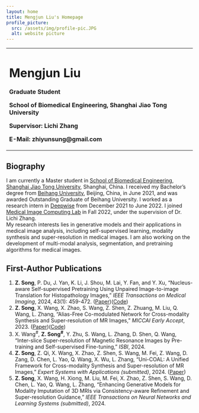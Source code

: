 ```yaml
---
layout: home
title: Mengjun Liu's Homepage
profile_picture:
  src: /assets/img/profile-pic.JPG
  alt: website picture
---
```

<table border="0">
<tr>
<td width="75%">
<h1>Mengjun Liu</h1>
<p><b>Graduate Student</b></p>
<p><b>School of Biomedical Engineering, Shanghai Jiao Tong University</b></p>
<p><b>Supervisor: Lichi Zhang</b></p>
<p><b>E-Mail: zhiyunsung@gmail.com</b></p>
</td>
</tr>
</table>


## Biography

I am currently a Master student in [School of Biomedical Engineering](https://bme.sjtu.edu.cn/), [Shanghai Jiao Tong University](https://www.sjtu.edu.cn/), Shanghai, China. I received my Bachelor’s degree from [Beihang University](https://www.buaa.edu.cn/), Beijing, China, in June 2021, and was awarded Outstanding Graduate of Beihang University.
I worked as a research intern in [Deepwise](https://www.deepwise.com/) from December 2021 to June 2022.
I joined [Medical Image Computing Lab](https://mic.sjtu.edu.cn/) in Fall 2022, under the supervision of Dr. Lichi Zhang.  
My research interests lies in generative models and their applications in medical image analysis, including self-supervised learning, modality synthesis and super-resolution in medical images. I am also working on the development of multi-modal analysis, segmentation, and pretraining algorithms for medical images.

## First-Author Publications

1. **Z. Song**, P. Du, J. Yan, K. Li, J. Shou, M. Lai, Y. Fan, and Y. Xu, “Nucleus-aware Self-supervised Pretraining Using Unpaired Image-to-image Translation for Histopathology Images,” *IEEE Transactions on Medical Imaging*, 2024, 43(1): 459-472. ([Paper](https://ieeexplore.ieee.org/document/10234386))([Code](https://github.com/zhiyuns/UNITPathSSL))
2. **Z. Song**, X. Wang, X. Zhao, S. Wang, Z. Shen, Z. Zhuang, M. Liu, Q. Wang, L. Zhang, “Alias-Free Co-modulated Network for Cross-modality Synthesis and Super-resolution of MR Images,” *MICCAI Early Accept*, 2023. ([Paper](https://link.springer.com/chapter/10.1007/978-3-031-43999-5_7))([Code](https://github.com/zhiyuns/AFCM))
3. X. Wang<sup>#</sup>, **Z. Song<sup>#</sup>**, Y. Zhu, S. Wang, L. Zhang, D. Shen, Q. Wang, “Inter-slice Super-resolution of Magnetic Resonance Images by Pre-training and Self-supervised Fine-tuning,” *ISBI*, 2024.
4. **Z. Song**, Z. Qi, X. Wang, X. Zhao, Z. Shen, S. Wang, M. Fei, Z. Wang, D. Zang, D. Chen, L. Yao, Q. Wang, X. Wu, L. Zhang, “Uni-COAL: A Unified Framework for Cross-modality Synthesis and Super-resolution of MR Images,” *Expert Systems with Applications (submitted)*, 2024. ([Paper](https://arxiv.org/abs/2311.08225))
5. **Z. Song**, X. Wang, H. Xiong, M. Liu, M. Fei, X. Zhao, Z. Shen, S. Wang, D. Chen, L. Yao, Q. Wang, L. Zhang, “Enhancing Generative Models for Modality Imputation of 3D MRIs via Consistency-aware Refinement and Super-resolution Guidance,” *IEEE Transactions on Neural Networks and Learning Systems (submitted)*, 2024.
